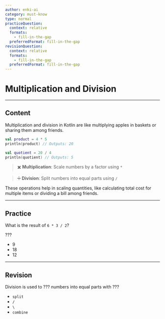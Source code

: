 ```yaml
---
author: enki-ai
category: must-know
type: normal
practiceQuestion:
  context: relative
  formats:
    - fill-in-the-gap
  preferredFormat: fill-in-the-gap
revisionQuestion:
  context: relative
  formats:
    - fill-in-the-gap
  preferredFormat: fill-in-the-gap
---
```


# Multiplication and Division

---
## Content

Multiplication and division in Kotlin are like multiplying apples in baskets or sharing them among friends.

```kotlin
val product = 4 * 5
println(product) // Outputs: 20

val quotient = 20 / 4
println(quotient) // Outputs: 5
```

> ✖️ **Multiplication**: Scale numbers by a factor using `*`

> ➗ **Division**: Split numbers into equal parts using `/`

These operations help in scaling quantities, like calculating total cost for multiple items or dividing a bill among friends.


---
## Practice

What is the result of `6 * 3 / 2`?

???

- 9
- 18
- 12


---
## Revision

Division is used to ??? numbers into equal parts with ???

- `split`
- `/`
- `\`
- `combine`


